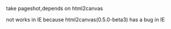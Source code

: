 take pageshot,depends on html2canvas

not works in IE because html2canvas(0.5.0-beta3) has a bug in IE
